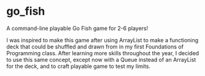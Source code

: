 # go_fish
A command-line playable Go Fish game for 2-6 players! 

I was inspired to make this game after using ArrayList to make a functioning deck that could be shuffled and drawn from in my first Foundations of Programming class. After learning more skills throughout the year, I decided to use this same concept, except now with a Queue instead of an ArrayList for the deck, and to craft playable game to test my limits.
